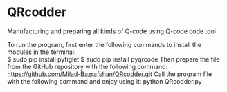 # QRcodder
Manufacturing and preparing all kinds of Q-code using Q-code code tool

To run the program, first enter the following commands to install the modules in the terminal:<br>
$ sudo pip install pyfiglet
$ sudo pip install pyqrcode
Then prepare the file from the GitHub repository with the following command:
https://github.com/Milad-Bazrafshan/QRcodder.git
Call the program file with the following command and enjoy using it:
python QRcodder.py
